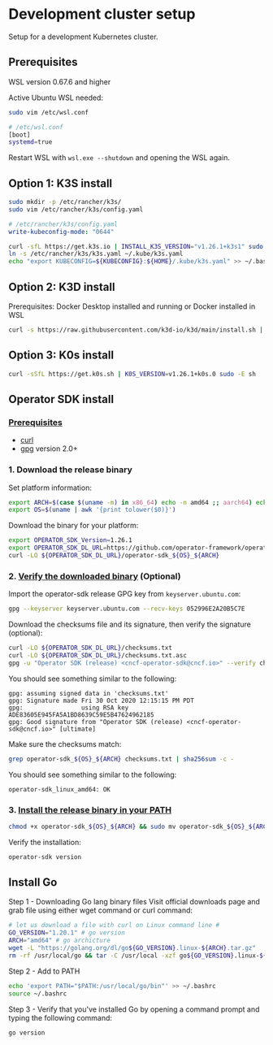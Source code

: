 # Development cluster setup
Setup for a development Kubernetes cluster.
## Prerequisites
WSL version 0.67.6 and higher

Active Ubuntu WSL needed:
```bash
sudo vim /etc/wsl.conf
```
```bash
# /etc/wsl.conf
[boot]
systemd=true
```
Restart WSL with `wsl.exe --shutdown` and opening the WSL again.

## Option 1: K3S install
```bash
sudo mkdir -p /etc/rancher/k3s/
sudo vim /etc/rancher/k3s/config.yaml
```
```yaml
# /etc/rancher/k3s/config.yaml
write-kubeconfig-mode: "0644"
```
```bash
curl -sfL https://get.k3s.io | INSTALL_K3S_VERSION="v1.26.1+k3s1" sudo -E sh -
ln -s /etc/rancher/k3s/k3s.yaml ~/.kube/k3s.yaml
echo "export KUBECONFIG=${KUBECONFIG}:${HOME}/.kube/k3s.yaml" >> ~/.bashrc
```
## Option 2: K3D install
Prerequisites:
Docker Desktop installed and running or Docker installed in WSL
```bash
curl -s https://raw.githubusercontent.com/k3d-io/k3d/main/install.sh | TAG=v5.4.7 bash
```

## Option 3: K0s install
```bash
curl -sSfL https://get.k0s.sh | K0S_VERSION=v1.26.1+k0s.0 sudo -E sh
```


## Operator SDK install
### [Prerequisites](https://v1-11-x.sdk.operatorframework.io/docs/installation/#prerequisites)

-   [curl](https://curl.haxx.se/)
-   [gpg](https://gnupg.org/) version 2.0+

### 1. Download the release binary
Set platform information:
```sh
export ARCH=$(case $(uname -m) in x86_64) echo -n amd64 ;; aarch64) echo -n arm64 ;; *) echo -n $(uname -m) ;; esac)
export OS=$(uname | awk '{print tolower($0)}')
```

Download the binary for your platform:

```sh
export OPERATOR_SDK_Version=1.26.1
export OPERATOR_SDK_DL_URL=https://github.com/operator-framework/operator-sdk/releases/download/${OPERATOR_SDK_Version}
curl -LO ${OPERATOR_SDK_DL_URL}/operator-sdk_${OS}_${ARCH}
```

### 2. [Verify the downloaded binary](https://v1-11-x.sdk.operatorframework.io/docs/installation/#2-verify-the-downloaded-binary) (Optional)

Import the operator-sdk release GPG key from `keyserver.ubuntu.com`:

```sh
gpg --keyserver keyserver.ubuntu.com --recv-keys 052996E2A20B5C7E
```

Download the checksums file and its signature, then verify the signature (optional):

```sh
curl -LO ${OPERATOR_SDK_DL_URL}/checksums.txt
curl -LO ${OPERATOR_SDK_DL_URL}/checksums.txt.asc
gpg -u "Operator SDK (release) <cncf-operator-sdk@cncf.io>" --verify checksums.txt.asc
```

You should see something similar to the following:

```console
gpg: assuming signed data in 'checksums.txt'
gpg: Signature made Fri 30 Oct 2020 12:15:15 PM PDT
gpg:                using RSA key ADE83605E945FA5A1BD8639C59E5B47624962185
gpg: Good signature from "Operator SDK (release) <cncf-operator-sdk@cncf.io>" [ultimate]
```

Make sure the checksums match:

```sh
grep operator-sdk_${OS}_${ARCH} checksums.txt | sha256sum -c -
```

You should see something similar to the following:

```console
operator-sdk_linux_amd64: OK
```

### 3. [Install the release binary in your PATH](https://v1-11-x.sdk.operatorframework.io/docs/installation/#3-install-the-release-binary-in-your-path)

```sh
chmod +x operator-sdk_${OS}_${ARCH} && sudo mv operator-sdk_${OS}_${ARCH} /usr/local/bin/operator-sdk
```
Verify the installation:

```sh
operator-sdk version
```

## Install Go
Step 1 - Downloading Go lang binary files
Visit official downloads page and grab file using either wget command or curl command:
```bash
# let us download a file with curl on Linux command line #
GO_VERSION="1.20.1" # go version
ARCH="amd64" # go archicture
wget -L "https://golang.org/dl/go${GO_VERSION}.linux-${ARCH}.tar.gz"
rm -rf /usr/local/go && tar -C /usr/local -xzf go${GO_VERSION}.linux-${ARCH}.tar.gz
```

Step 2  - Add to PATH
```bash
echo 'export PATH="$PATH:/usr/local/go/bin"' >> ~/.bashrc
source ~/.bashrc
```

Step 3 - Verify that you've installed Go by opening a command prompt and typing the following command:
```bash
go version
```
